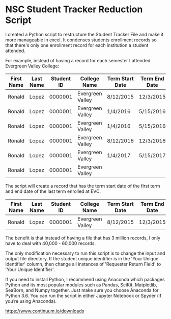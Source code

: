 # NSC Student Tracker Reduction Script

I created a Python script to restructure the Student Tracker File  and make it more manageable in excel. It condenses  students  enrollment records so that there's only one enrollment record for each institution a student attended.

For example, instead of having a record for each semester I attended Evergreen Valley College:

|First Name|Last Name|Student ID|     College Name|Term Start Date|Term End Date|College Sequence|Graduated?| CIP |Graduation Date|
|----------|---------|----------|-----------------|---------------|-------------|----------------|----------|-----|---------------|
|Ronald    | Lopez   | 0000001  | Evergreen Valley| 8/12/2015     | 12/3/2015   | 1              |          |     |               |
|Ronald    | Lopez   | 0000001  | Evergreen Valley| 1/4/2016      | 5/15/2016   | 1              |          |     |               |
|Ronald    | Lopez   | 0000001  | Evergreen Valley| 1/4/2016      | 5/15/2016   | 1              |          |     |               |
|Ronald    | Lopez   | 0000001  | Evergreen Valley| 8/12/2016     | 12/3/2016   | 1              |          |     |               |
|Ronald    | Lopez   | 0000001  | Evergreen Valley| 1/4/2017      | 5/15/2017   | 1              |          |     |               |
|Ronald    | Lopez   | 0000001 |  Evergreen Valley|               |             |                |     Y    |111.1| 6/8/2017      |

The script will create a record that has the term start date of the first term and end date of the last term enrolled at EVC.

|First Name|Last Name|Student ID|     College Name|Term Start Date|Term End Date|College Sequence|Graduated?| CIP |Graduation Date|
|----------|---------|----------|-----------------|---------------|-------------|----------------|----------|-----|---------------|
|Ronald    | Lopez   | 0000001  | Evergreen Valley| 8/12/2015     | 12/3/2015   | 1              |    Y     |111.1| 6/8/2017      |

The benefit is that instead of having a file that has 3 million records, I only have to deal with 40,000 - 60,000 records.

The only modification necessary to run this script is to change the input and output file directory.
If the student unique identifier is in the 'Your Unique Identifier' column, then change all instances of 'Requester Return Field' to 'Your Unique Identifier'.
 
If you need to install Python, I recommend using Anaconda which packages Python and its most popular modules such as Pandas, SciKit, Matplotlib, SeaBorn, and Numpy together. Just make sure you choose Anaconda for Python 3.6. You can run the script in either Jupyter Notebook or Spyder (if you’re using Anaconda).
 
https://www.continuum.io/downloads 
